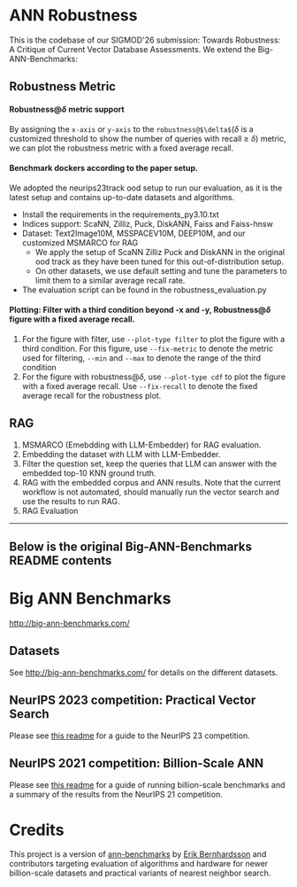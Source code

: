 # ANN Robustness
This is the codebase of our SIGMOD'26 submission: Towards Robustness: A Critique of Current Vector Database
Assessments.
We extend the Big-ANN-Benchmarks:
## Robustness Metric
#### Robustness@$\delta$ metric support
By assigning the `x-axis` or `y-axis` to the `robustness@$\delta$`($\delta$ is a customized threshold to show the number of queries with recall $\ge\ \delta$) metric, we can plot the robustness metric with a fixed average recall.
#### Benchmark dockers according to the paper setup.
We adopted the neurips23track ood setup to run our evaluation, as it is the latest setup and contains up-to-date datasets and algorithms.
* Install the requirements in the requirements_py3.10.txt
* Indices support: ScaNN, Zilliz, Puck, DiskANN, Faiss and Faiss-hnsw
* Dataset: Text2Image10M, MSSPACEV10M, DEEP10M, and our customized MSMARCO for RAG
    * We apply the setup of ScaNN Zilliz Puck and DiskANN in the original ood track as they have been tuned for this out-of-distribution setup.
    * On other datasets, we use default setting and tune the parameters to limit them to a similar average recall rate.
* The evaluation script can be found in the robustness_evaluation.py
#### Plotting: Filter with a third condition beyond -x and -y, Robustness@$\delta$ figure with a fixed average recall.
1. For the figure with filter, use `--plot-type filter` to plot the figure with a third condition.
For this figure, use `--fix-metric` to denote the metric used for filtering, `--min` and `--max` to denote the range of the third condition
2. For the figure with robustness@$\delta$, use `--plot-type cdf` to plot the figure with a fixed average recall.
Use `--fix-recall` to denote the fixed average recall for the robustness plot.
## RAG
1. MSMARCO (Emebdding with LLM-Embedder) for RAG evaluation.
2. Embedding the dataset with LLM with LLM-Embedder.
3. Filter the question set, keep the queries that LLM can answer with the embedded top-10 KNN ground truth.
4. RAG with the embedded corpus and ANN results. 
Note that the current workflow is not automated, should manually run the vector search and use the results to run RAG.
5. RAG Evaluation

---
Below is the original Big-ANN-Benchmarks README contents
---


# Big ANN Benchmarks

<http://big-ann-benchmarks.com/>

## Datasets

See <http://big-ann-benchmarks.com/> for details on the different datasets.

## NeurIPS 2023 competition: Practical Vector Search

Please see [this readme](./neurips23/README.md) for a guide to the NeurIPS 23 competition.

## NeurIPS 2021 competition: Billion-Scale ANN 

Please see [this readme](./neurips21/README.md) for a guide of running billion-scale benchmarks and a summary of the results from the NeurIPS 21 competition.

# Credits

This project is a version of [ann-benchmarks](https://github.com/erikbern/ann-benchmarks) by [Erik Bernhardsson](https://erikbern.com/) and contributors targeting evaluation of algorithms and hardware for newer billion-scale datasets and practical variants of nearest neighbor search.
